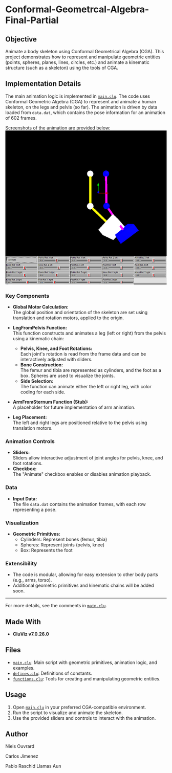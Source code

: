 # Conformal-Geometrcal-Algebra-Final-Partial

## Objective

Animate a body skeleton using Conformal Geometrical Algebra (CGA). This project demonstrates how to represent and manipulate geometric entities (points, spheres, planes, lines, circles, etc.) and animate a kinematic structure (such as a skeleton) using the tools of CGA.

## Implementation Details

The main animation logic is implemented in [`main.clu`](main.clu). The code uses Conformal Geometric Algebra (CGA) to represent and animate a human skeleton, on the legs and pelvis (so far). The animation is driven by data loaded from `data.dat`, which contains the pose information for an animation of 602 frames.

Screenshots of the animation are provided below:
![Screenshot 1](Screenshots/Begin_of_legs.png)

### Key Components

- **Global Motor Calculation:**  
  The global position and orientation of the skeleton are set using translation and rotation motors, applied to the origin.

- **LegFromPelvis Function:**  
  This function constructs and animates a leg (left or right) from the pelvis using a kinematic chain:
  - **Pelvis, Knee, and Foot Rotations:**  
    Each joint's rotation is read from the frame data and can be interactively adjusted with sliders.
  - **Bone Construction:**  
    The femur and tibia are represented as cylinders, and the foot as a box. Spheres are used to visualize the joints.
  - **Side Selection:**  
    The function can animate either the left or right leg, with color coding for each side.

- **ArmFromSternum Function (Stub):**  
  A placeholder for future implementation of arm animation.

- **Leg Placement:**  
  The left and right legs are positioned relative to the pelvis using translation motors.

### Animation Controls

- **Sliders:**  
  Sliders allow interactive adjustment of joint angles for pelvis, knee, and foot rotations.
- **Checkbox:**  
  The "Animate" checkbox enables or disables animation playback.

### Data

- **Input Data:**  
  The file `data.dat` contains the animation frames, with each row representing a pose.

### Visualization

- **Geometric Primitives:**  
  - Cylinders: Represent bones (femur, tibia)
  - Spheres: Represent joints (pelvis, knee)
  - Box: Represents the foot

### Extensibility

- The code is modular, allowing for easy extension to other body parts (e.g., arms, torso).
- Additional geometric primitives and kinematic chains will be added soon.

---

For more details, see the comments in [`main.clu`](main.clu).

## Made With

- **CluViz v7.0.26.0**

## Files

- [`main.clu`](main.clu): Main script with geometric primitives, animation logic, and examples.
- [`defines.clu`](defines.clu): Definitions of constants.
- [`functions.clu`](functions.clu): Tools for creating and manipulating geometric entities.

## Usage

1. Open [`main.clu`](main.clu) in your preferred CGA-compatible environment.
2. Run the script to visualize and animate the skeleton.
3. Use the provided sliders and controls to interact with the animation.

## Author

Niels Ouvrard

Carlos Jimenez

Pablo Raschid Llamas Aun
